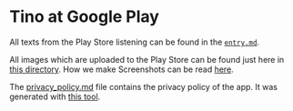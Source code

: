 # Tino at Google Play

All texts from the Play Store listening can be found in the [`entry.md`](entry.md).

All images which are uploaded to the Play Store can be found just here in [this directory](/).
How we make Screenshots can be read [here](screenshot_howto.md).

The [privacy_policy.md](privacy_policy.md) file contains the privacy policy of the app.
It was generated with [this tool](https://app-privacy-policy-generator.firebaseapp.com/).
